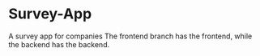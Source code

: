 # Survey-App
A survey app for companies
The frontend branch has the frontend, while the backend has the backend.
